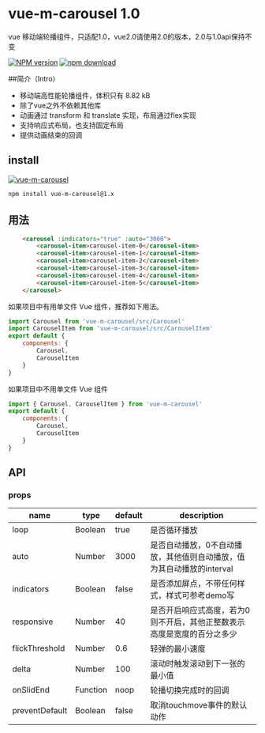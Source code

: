 # vue-m-carousel 1.0
vue 移动端轮播组件，只适配1.0，vue2.0请使用2.0的版本，2.0与1.0api保持不变

[![NPM version][npm-image]][npm-url]
[![npm download][download-image]][download-url]

[npm-image]: http://img.shields.io/npm/v/vue-m-carousel.svg?style=flat-square
[npm-url]: http://npmjs.org/package/vue-m-carousel
[download-image]: https://img.shields.io/npm/dm/vue-m-carousel.svg?style=flat-square
[download-url]: https://npmjs.org/package/vue-m-carousel

##简介（Intro）

- 移动端高性能轮播组件，体积只有 8.82 kB
- 除了vue之外不依赖其他库
- 动画通过 transform 和 translate 实现，布局通过flex实现
- 支持响应式布局，也支持固定布局
- 提供动画结束的回调

## install

[![vue-m-carousel](https://nodei.co/npm/vue-m-carousel.png)](https://npmjs.org/package/vue-m-carousel)

`npm install vue-m-carousel@1.x`

## 用法
```html
    <carousel :indicators="true" :auto="3000">
        <carousel-item>carousel-item-0</carousel-item>
        <carousel-item>carousel-item-1</carousel-item>
        <carousel-item>carousel-item-2</carousel-item>
        <carousel-item>carousel-item-3</carousel-item>
        <carousel-item>carousel-item-4</carousel-item>
        <carousel-item>carousel-item-5</carousel-item>
    </carousel>
```

如果项目中有用单文件 Vue 组件，推荐如下用法。
```javascript
import Carousel from 'vue-m-carousel/src/Carousel'
import CarouselItem from 'vue-m-carousel/src/CarouselItem'
export default {
    components: {
        Carousel,
        CarouselItem
    }
}
```

如果项目中不用单文件 Vue 组件
```javascript
import { Carousel, CarouselItem } from 'vue-m-carousel'
export default {
    components: {
        Carousel,
        CarouselItem
    }
}
```

## API

### props

<table class="table table-bordered table-striped">
    <thead>
    <tr>
        <th style="width: 100px;">name</th>
        <th style="width: 50px;">type</th>
        <th style="width: 50px;">default</th>
        <th>description</th>
    </tr>
    </thead>
    <tbody>
        <tr>
          <td>loop</td>
          <td>Boolean</td>
          <td>true</td>
          <td>是否循环播放</td>
        </tr>
        <tr>
          <td>auto</td>
          <td>Number</td>
          <td>3000</td>
          <td>是否自动播放，0不自动播放，其他值则自动播放，值为其自动播放的interval</td>
        </tr>
        <tr>
          <td>indicators</td>
          <td>Boolean</td>
          <td>false</td>
          <td>是否添加屏点，不带任何样式，样式可参考demo写</td>
        </tr>
        <tr>
          <td>responsive</td>
          <td>Number</td>
          <td>40</td>
          <td>是否开启响应式高度，若为0则不开启，其他正整数表示 高度是宽度的百分之多少</td>
        </tr>
        <tr>
          <td>flickThreshold</td>
          <td>Number</td>
          <td>0.6</td>
          <td>轻弹的最小速度</td>
        </tr>
        <tr>
          <td>delta</td>
          <td>Number</td>
          <td>100</td>
          <td>滚动时触发滚动到下一张的最小值</td>
        </tr>
        <tr>
          <td>onSlidEnd</td>
          <td>Function</td>
          <td>noop</td>
          <td>轮播切换完成时的回调</td>
        </tr>
        <tr>
          <td>preventDefault</td>
          <td>Boolean</td>
          <td>false</td>
          <td>取消touchmove事件的默认动作</td>
        </tr>
    </tbody>
</table>
